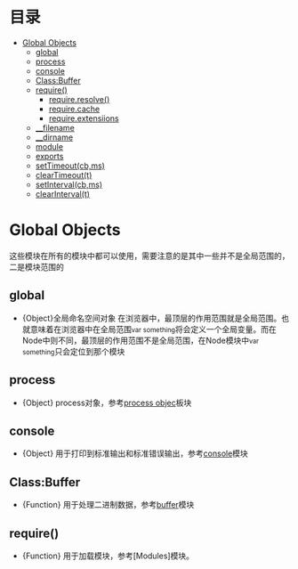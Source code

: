 # 目录
+ [Global Objects](./global.md#1)
    - [global](./global.md#2)
    - [process](./global.md#3)
    - [console](./global.md#4)
    - [Class:Buffer](./global.md#5)
    - [require()](./global.md#6)
        + [require.resolve()](./global.md#7)
        + [require.cache](./global.md#8)
        + [require.extensiions](./global.md#9)
    - [__filename](./global.md#10)
    - [__dirname](./global.md#11)
    - [module](./global.md#12)
    - [exports](./global.md#13)
    - [setTimeout(cb,ms)](./global.md#14)
    - [clearTimeout(t)](./global.md#15)
    - [setInterval(cb,ms)](./global.md#16)
    - [clearInterval(t)](./global.md#17)
    
# <a name="1">Global Objects
这些模块在所有的模块中都可以使用，需要注意的是其中一些并不是全局范围的，二是模块范围的

## <a name="2">global 
  + {Object}全局命名空间对象
在浏览器中，最顶层的作用范围就是全局范围。也就意味着在浏览器中在全局范围<small>var something</small>将会定义一个全局变量。而在Node中则不同，最顶层的作用范围不是全局范围，在Node模块中<small>var something</small>只会定位到那个模块

## <a name="3">process
 + {Object}
process对象，参考[process objec](#)板块

## console
 + {Object}
用于打印到标准输出和标准错误输出，参考[console](../console.md)模块

## Class:Buffer
 + {Function}
用于处理二进制数据，参考[buffer](#)模块

## require()
 + {Function}
用于加载模块，参考[Modules]模块。